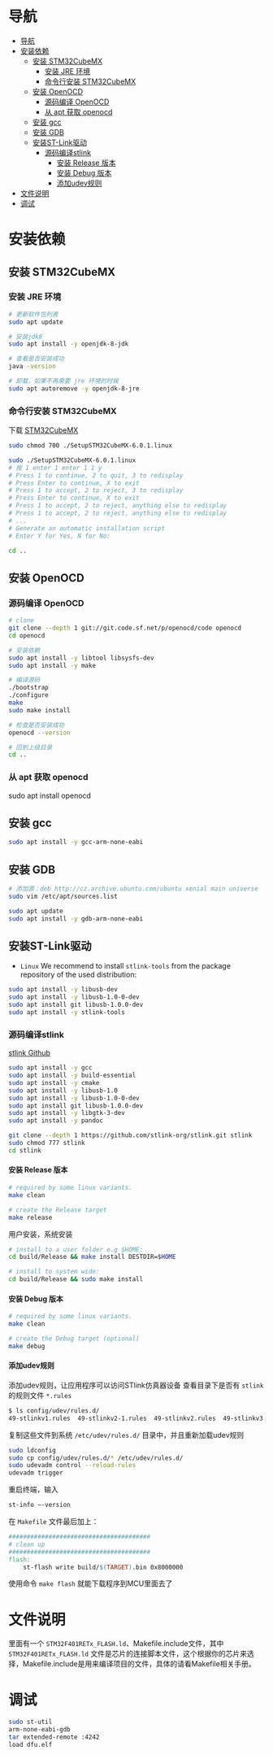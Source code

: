 # 导航
- [导航](#导航)
- [安装依赖](#安装依赖)
  - [安装 STM32CubeMX](#安装-stm32cubemx)
    - [安装 JRE 环境](#安装-jre-环境)
    - [命令行安装 STM32CubeMX](#命令行安装-stm32cubemx)
  - [安装 OpenOCD](#安装-openocd)
    - [源码编译 OpenOCD](#源码编译-openocd)
    - [从 apt 获取 openocd](#从-apt-获取-openocd)
  - [安装 gcc](#安装-gcc)
  - [安装 GDB](#安装-gdb)
  - [安装ST-Link驱动](#安装st-link驱动)
    - [源码编译stlink](#源码编译stlink)
      - [安装 Release 版本](#安装-release-版本)
      - [安装 Debug 版本](#安装-debug-版本)
      - [添加udev规则](#添加udev规则)
- [文件说明](#文件说明)
- [调试](#调试)

# 安装依赖

## 安装 STM32CubeMX
### 安装 JRE 环境
```bash
# 更新软件包列表
sudo apt update

# 安装jdk8
sudo apt install -y openjdk-8-jdk

# 查看是否安装成功
java -version

# 卸载，如果不再需要 jre 环境的时候
sudo apt autoremove -y openjdk-8-jre
```

### 命令行安装 STM32CubeMX
下载 [STM32CubeMX](https://www.st.com/content/st_com/zh/products/development-tools/software-development-tools/stm32-software-development-tools/stm32-configurators-and-code-generators/stm32cubemx.html)

```bash
sudo chmod 700 ./SetupSTM32CubeMX-6.0.1.linux

sudo ./SetupSTM32CubeMX-6.0.1.linux
# 按 1 enter 1 enter 1 1 y
# Press 1 to continue, 2 to quit, 3 to redisplay
# Press Enter to continue, X to exit
# Press 1 to accept, 2 to reject, 3 to redisplay
# Press Enter to continue, X to exit
# Press 1 to accept, 2 to reject, anything else to redisplay
# Press 1 to accept, 2 to reject, anything else to redisplay
# ...
# Generate an automatic installation script
# Enter Y for Yes, N for No:

cd ..
```
## 安装 OpenOCD
### 源码编译 OpenOCD
```bash
# clone
git clone --depth 1 git://git.code.sf.net/p/openocd/code openocd
cd openocd

# 安装依赖
sudo apt install -y libtool libsysfs-dev
sudo apt install -y make

# 编译源码
./bootstrap
./configure
make
sudo make install

# 检查是否安装成功
openocd --version

# 回到上级目录
cd ..
```
### 从 apt 获取 openocd
sudo apt install openocd


## 安装 gcc

```bash
sudo apt install -y gcc-arm-none-eabi
```

## 安装 GDB
```bash
# 添加源：deb http://cz.archive.ubuntu.com/ubuntu xenial main universe
sudo vim /etc/apt/sources.list

sudo apt update 
sudo apt install -y gdb-arm-none-eabi
```

## 安装ST-Link驱动

- `Linux`  We recommend to install `stlink-tools` from the package repository of the used distribution:
```bash
sudo apt install -y libusb-dev
sudo apt install -y libusb-1.0-0-dev
sudo apt install git libusb-1.0.0-dev
sudo apt install -y stlink-tools
```

### 源码编译stlink

[stlink Github](https://github.com/stlink-org/stlink)
```bash
sudo apt install -y gcc
sudo apt install -y build-essential
sudo apt install -y cmake
sudo apt install -y libusb-1.0
sudo apt install -y libusb-1.0-0-dev
sudo apt install git libusb-1.0.0-dev
sudo apt install -y libgtk-3-dev
sudo apt install -y pandoc
```

```bash
git clone --depth 1 https://github.com/stlink-org/stlink.git stlink
sudo chmod 777 stlink
cd stlink
```
#### 安装 Release 版本
```bash
# required by some linux variants.
make clean

# create the Release target
make release
```
用户安装，系统安装
```bash
# install to a user folder e.g $HOME:
cd build/Release && make install DESTDIR=$HOME

# install to system wide:
cd build/Release && sudo make install

```

#### 安装 Debug 版本
```bash
# required by some linux variants.
make clean

# create the Debug target (optional)
make debug
```
#### 添加udev规则
添加udev规则，让应用程序可以访问STlink仿真器设备
查看目录下是否有 `stlink` 的规则文件 `*.rules`
```bash
$ ls config/udev/rules.d/
49-stlinkv1.rules  49-stlinkv2-1.rules  49-stlinkv2.rules  49-stlinkv3.rules
```
复制这些文件到系统 `/etc/udev/rules.d/` 目录中，并且重新加载udev规则
```bash
sudo ldconfig
sudo cp config/udev/rules.d/* /etc/udev/rules.d/
sudo udevadm control --reload-rules
udevadm trigger
```
重启终端，输入
```bash
st-info –-version
```

在 `Makefile` 文件最后加上：
```makefile
#######################################
# clean up
#######################################
flash:
	st-flash write build/$(TARGET).bin 0x8000000
```
使用命令 ``make flash`` 就能下载程序到MCU里面去了

# 文件说明
里面有一个 `STM32F401RETx_FLASH.ld`、Makefile.include文件，其中 `STM32F401RETx_FLASH.ld` 文件是芯片的连接脚本文件，这个根据你的芯片来选择，Makefile.include是用来编译项目的文件，具体的请看Makefile相关手册。 

# 调试
```bash
sudo st-util 
arm-none-eabi-gdb 
tar extended-remote :4242 
load dfu.elf 
```